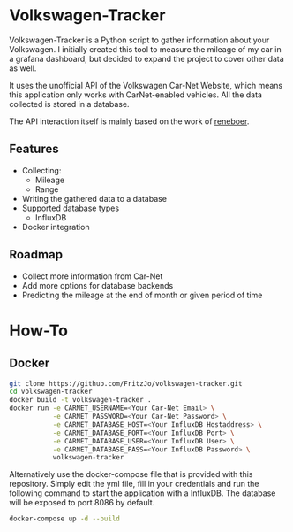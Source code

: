 # Volkswagen-Tracker
Volkswagen-Tracker is a Python script to gather information about your Volkswagen.
I initially created this tool to measure the mileage of my car in a grafana dashboard, but decided
to expand the project to cover other data as well.

It uses the unofficial API of the Volkswagen Car-Net Website, which means this application only works with CarNet-enabled vehicles.
All the data collected is stored in a database.

The API interaction itself is mainly based on the work of [reneboer](https://github.com/reneboer/python-carnet-client).

## Features
* Collecting:
    * Mileage
    * Range
* Writing the gathered data to a database
* Supported database types
    * InfluxDB
* Docker integration

## Roadmap
* Collect more information from Car-Net
* Add more options for database backends
* Predicting the mileage at the end of month or given period of time


# How-To
## Docker
```bash
git clone https://github.com/FritzJo/volkswagen-tracker.git
cd volkswagen-tracker
docker build -t volkswagen-tracker .
docker run -e CARNET_USERNAME=<Your Car-Net Email> \
           -e CARNET_PASSWORD=<Your Car-Net Password> \
           -e CARNET_DATABASE_HOST=<Your InfluxDB Hostaddress> \
           -e CARNET_DATABASE_PORT=<Your InfluxDB Port> \
           -e CARNET_DATABASE_USER=<Your InfluxDB User> \
           -e CARNET_DATABASE_PASS=<Your InfluxDB Password> \
           volkswagen-tracker
```
Alternatively use the docker-compose file that is provided with this repository.
Simply edit the yml file, fill in your credentials and run the following command to
start the application with a InfluxDB. The database will be exposed to port 8086
by default.
```bash
docker-compose up -d --build
```
